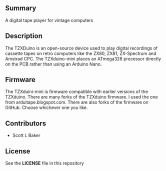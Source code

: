 
## Summary

A digital tape player for vintage computers

## Description

The TZXDuino is an open-source device used to play digital recordings of cassette tapes on retro computers like the ZX80, ZX81, ZX-Spectrum and Amstrad CPC. The TZXduino-mini places an ATmega328 processor directly on the PCB rather than using an Arduino Nano.

## Firmware

The TZXduini-mini is firmware compatible with earlier versions of the TZXduino. There are many forks of the TZXduino firmware. I used the one from arduitape.blogspot.com. There are also forks of the firmware on GitHub. Choose whichever one you like.

## Contributors

* Scott L Baker

## License

See the **LICENSE** file in this repository


